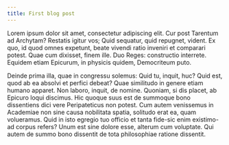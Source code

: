```yaml
---
title: First blog post
---
```

Lorem ipsum dolor sit amet, consectetur adipiscing elit. Cur post Tarentum ad Archytam? Restatis igitur vos; Quid sequatur, quid repugnet, vident. Ex quo, id quod omnes expetunt, beate vivendi ratio inveniri et comparari potest. Quae cum dixisset, finem ille. Duo Reges: constructio interrete. Equidem etiam Epicurum, in physicis quidem, Democriteum puto.

Deinde prima illa, quae in congressu solemus: Quid tu, inquit, huc? Quid est, quod ab ea absolvi et perfici debeat? Quae similitudo in genere etiam humano apparet. Non laboro, inquit, de nomine. Quoniam, si dis placet, ab Epicuro loqui discimus. Hic quoque suus est de summoque bono dissentiens dici vere Peripateticus non potest. Cum autem venissemus in Academiae non sine causa nobilitata spatia, solitudo erat ea, quam volueramus. Quid in isto egregio tuo officio et tanta fide-sic enim existimo-ad corpus refers? Unum est sine dolore esse, alterum cum voluptate. Qui autem de summo bono dissentit de tota philosophiae ratione dissentit.